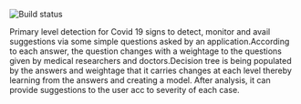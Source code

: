 ![Build status](https://github.com/Biboswan/HealthCheckZenWeb/workflows/Build%20and%20Deploy/badge.svg)

Primary level detection for Covid 19 signs to detect, monitor and avail suggestions via some simple questions asked
by an application.According to each answer, the question changes
with a weightage to the questions given by medical researchers and
doctors.Decision tree is being populated by the answers and weightage
that it carries changes at each level thereby learning from the answers and creating a model.
After analysis, it can provide suggestions to the user acc to severity of each case.

